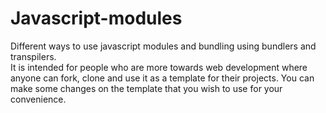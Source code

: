 # Javascript-modules
Different ways to use javascript modules and bundling using bundlers and transpilers.  
It is intended for people who are more towards web development where anyone can fork, clone and use it as a template for their projects.
You can make some changes on the template that you wish to use for your convenience.
